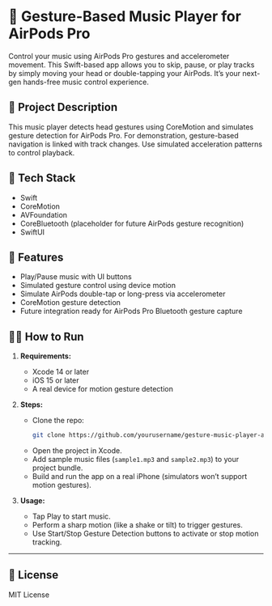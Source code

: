# 🎵 Gesture-Based Music Player for AirPods Pro

Control your music using AirPods Pro gestures and accelerometer movement. This Swift-based app allows you to skip, pause, or play tracks by simply moving your head or double-tapping your AirPods. It’s your next-gen hands-free music control experience.

## 🧠 Project Description

This music player detects head gestures using CoreMotion and simulates gesture detection for AirPods Pro. For demonstration, gesture-based navigation is linked with track changes. Use simulated acceleration patterns to control playback.

## 🧰 Tech Stack

- Swift
- CoreMotion
- AVFoundation
- CoreBluetooth (placeholder for future AirPods gesture recognition)
- SwiftUI

## 🚀 Features

- Play/Pause music with UI buttons
- Simulated gesture control using device motion
- Simulate AirPods double-tap or long-press via accelerometer
- CoreMotion gesture detection
- Future integration ready for AirPods Pro Bluetooth gesture capture

## 🧑‍💻 How to Run

1. **Requirements:**
   - Xcode 14 or later
   - iOS 15 or later
   - A real device for motion gesture detection

2. **Steps:**
   - Clone the repo:
     ```bash
     git clone https://github.com/yourusername/gesture-music-player-airpods-swift.git
     ```
   - Open the project in Xcode.
   - Add sample music files (`sample1.mp3` and `sample2.mp3`) to your project bundle.
   - Build and run the app on a real iPhone (simulators won’t support motion gestures).

3. **Usage:**
   - Tap Play to start music.
   - Perform a sharp motion (like a shake or tilt) to trigger gestures.
   - Use Start/Stop Gesture Detection buttons to activate or stop motion tracking.

---

## 📄 License

MIT License
